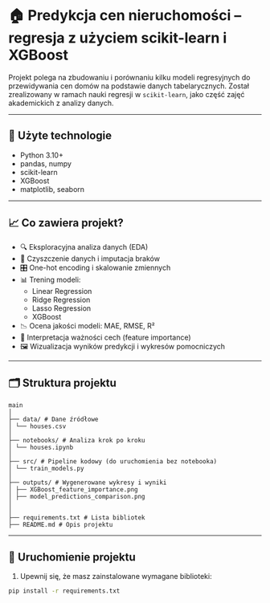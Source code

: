 # 🏠 Predykcja cen nieruchomości – regresja z użyciem scikit-learn i XGBoost

Projekt polega na zbudowaniu i porównaniu kilku modeli regresyjnych do przewidywania cen domów na podstawie danych tabelarycznych. Został zrealizowany w ramach nauki regresji w `scikit-learn`, jako część zajęć akademickich z analizy danych.

---

## 🧰 Użyte technologie

- Python 3.10+
- pandas, numpy
- scikit-learn
- XGBoost
- matplotlib, seaborn

---

## 📈 Co zawiera projekt?

- 🔍 Eksploracyjna analiza danych (EDA)
- 🧼 Czyszczenie danych i imputacja braków
- 🎛️ One-hot encoding i skalowanie zmiennych
- 📊 Trening modeli:
  - Linear Regression
  - Ridge Regression
  - Lasso Regression
  - XGBoost
- 📉 Ocena jakości modeli: MAE, RMSE, R²
- 🧠 Interpretacja ważności cech (feature importance)
- 🖼️ Wizualizacja wyników predykcji i wykresów pomocniczych

---

## 🗂️ Struktura projektu
```
main
│
├── data/ # Dane źródłowe
│ └── houses.csv
│
├── notebooks/ # Analiza krok po kroku
│ └── houses.ipynb
│
├── src/ # Pipeline kodowy (do uruchomienia bez notebooka)
│ └── train_models.py
│
├── outputs/ # Wygenerowane wykresy i wyniki
│ ├── XGBoost_feature_importance.png
│ ├── model_predictions_comparison.png
│ 
│
├── requirements.txt # Lista bibliotek
├── README.md # Opis projektu
```

---

## 🚀 Uruchomienie projektu

1. Upewnij się, że masz zainstalowane wymagane biblioteki:

```bash
pip install -r requirements.txt
